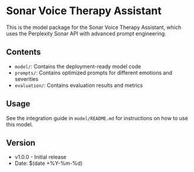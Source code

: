 # Sonar Voice Therapy Assistant

This is the model package for the Sonar Voice Therapy Assistant, which uses the Perplexity Sonar API with advanced prompt engineering.

## Contents

- `model/`: Contains the deployment-ready model code
- `prompts/`: Contains optimized prompts for different emotions and severities
- `evaluation/`: Contains evaluation results and metrics

## Usage

See the integration guide in `model/README.md` for instructions on how to use this model.

## Version

- v1.0.0 - Initial release
- Date: $(date +%Y-%m-%d)
